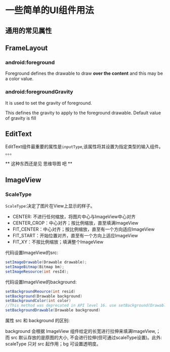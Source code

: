 # 一些简单的UI组件用法



## 通用的常见属性





## FrameLayout

### android:foreground

Foreground defines the drawable to draw **over the content** and this may be a color value.

### android:foregroundGravity

It is used to set the gravity of  foreground.  

This defines the gravity to apply to the foreground drawable. Default value of gravity is fill







## EditText

EditText组件最重要的属性是`inputType`,该属性将其设置为指定类型的输入组件。
。。。

** 这种东西还是见 思维导图 吧 **  


## ImageView

### ScaleType

`ScaleType`:决定了图片在View上显示的样子。  

- CENTER: 不进行任何缩放，将图片中心与ImageView中心对齐
- CENTER_CROP：中心对齐；按比例缩放，直至填满ImageView
- FIT_CENTER：中心对齐；按比例缩放，直至有一个方向适应ImageView
- FIT_START：开始位置对齐，直至有一个方向上适应ImageView
- FIT_XY：不按比例缩放；填满整个ImageView




代码设置ImageView的src:

```java
setImageDrawable(Drawable drawable);  
setImageBitmap(Bitmap bm);  
setImageResource(int resId);  
```

代码设置ImageView的background:  

```java
setBackgroundReource(int resid)  
setBackground(Drawable background)  
setBackgroundColor(int color)  
//This method was deprecated in API level 16. use setBackground(Drawable) instead 
setBackgroundDrawable(Drawable background) 
```

 属性 src 和 background 的区别:

background 会根据 ImageView 组件给定的长宽进行拉伸来填满ImageView,；而 src 默认存放的是原图的大小, 不会进行拉伸(但可通过scaleType设置)。此外: scaleType 只对 src 起作用；bg 可设置透明度。